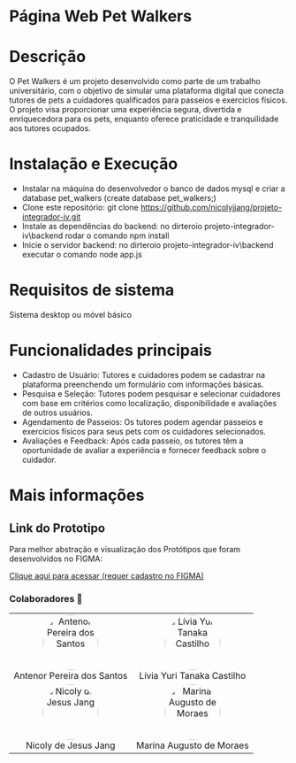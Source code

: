﻿# Página Web Pet Walkers

# Descrição

O Pet Walkers é um projeto desenvolvido como parte de um trabalho universitário, com o objetivo de simular uma plataforma digital que conecta tutores de pets a cuidadores qualificados para passeios e exercícios físicos. O projeto visa proporcionar uma experiência segura, divertida e enriquecedora para os pets, enquanto oferece praticidade e tranquilidade aos tutores ocupados.

# Instalação e Execução
* Instalar na máquina do desenvolvedor o banco de dados mysql e criar a database pet_walkers (create database pet_walkers;)
* Clone este repositório: git clone https://github.com/nicolyjjang/projeto-integrador-iv.git<br>
* Instale as dependências do backend: no dirteroio projeto-integrador-iv\backend rodar o comando npm install <br>
* Inicie o servidor backend: no dirteroio projeto-integrador-iv\backend executar o comando node app.js<br>

# Requisitos de sistema

Sistema desktop ou móvel básico

# Funcionalidades principais
* Cadastro de Usuário: Tutores e cuidadores podem se cadastrar na plataforma preenchendo um formulário com informações básicas.
* Pesquisa e Seleção: Tutores podem pesquisar e selecionar cuidadores com base em critérios como localização, disponibilidade e avaliações de outros usuários.
* Agendamento de Passeios: Os tutores podem agendar passeios e exercícios físicos para seus pets com os cuidadores selecionados.
* Avaliações e Feedback: Após cada passeio, os tutores têm a oportunidade de avaliar a experiência e fornecer feedback sobre o cuidador.

# Mais informações
## Link do Prototipo 

Para melhor abstração e visualização dos Protótipos que foram desenvolvidos no FIGMA:

[Clique aqui para acessar (requer cadastro no FIGMA)](https://www.figma.com/file/WbilwYX6VDqbzwkCB51Wzd/Pet-Walker?type=design&node-id=0%3A1&mode=design&t=U3VLQzWZ2BRkWMD3-1)

### Colaboradores 🤝

<table align="center">
  <td align="center">
      <img src="https://avatars.githubusercontent.com/u/145237759?v=4" alt="Antenor Pereira dos Santos" style="width: 100px; height: 100px; border-radius: 50%;" />
      <br />
      Antenor Pereira dos Santos
    </td>
    <td align="center">
      <img src="https://avatars.githubusercontent.com/u/145172974?v=4" alt="Lívia Yuri Tanaka Castilho" style="width: 100px; height: 100px; border-radius: 50%;" />
      <br />
      Lívia Yuri Tanaka Castilho
    </td>
  </tr>
  <tr>
    <td align="center">
      <img src="https://avatars.githubusercontent.com/u/107158277?s=400&u=05ecc01dd6fc7115310d2d5a8d61c79f082f4ab7&v=4" alt="Nicoly de Jesus Jang" style="width: 100px; height: 100px; border-radius: 50%;" />
      <br />
      Nicoly de Jesus Jang
    </td>
    <td align="center">
      <img src="https://avatars.githubusercontent.com/u/123497104?v=4" alt="Marina Augusto de Moraes" style="width: 100px; height: 100px; border-radius: 50%;" />
      <br />
      Marina Augusto de Moraes
    </td>
</table>




